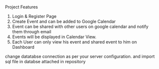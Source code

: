 Project Features

1. Login & Register Page
2. Create Event and can be added to Google Calendar
3. Event can be shared with other users on google calendar and notify them through email
4. Events will be displayed in Calendar View.
5. Each User can only view his event and shared event to him on Dashboard


change datatabse connection as per your server configuration. and import sql file in databse attached in repository
